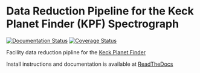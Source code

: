 # Data Reduction Pipeline for the Keck Planet Finder (KPF) Spectrograph

[![Documentation Status](https://readthedocs.com/projects/california-planet-search-kpf-pipeline/badge/?version=latest&token=c97d33303c445e56bffba50b137c3cbcd39ed1fa5f6d356bb70a7fb9f064d517)](https://california-planet-search-kpf-pipeline.readthedocs-hosted.com/en/latest/?badge=latest)
[![Coverage Status](https://coveralls.io/repos/github/California-Planet-Search/KPF-Pipeline/badge.svg?branch=HEAD&t=yrAuJs)](https://coveralls.io/github/California-Planet-Search/KPF-Pipeline?branch=HEAD)

Facility data reduction pipline for the [Keck Planet Finder](https://exoplanets.caltech.edu/kpf/)

Install instructions and documentation is available at [ReadTheDocs](https://california-planet-search-kpf-pipeline.readthedocs-hosted.com/en/latest)
